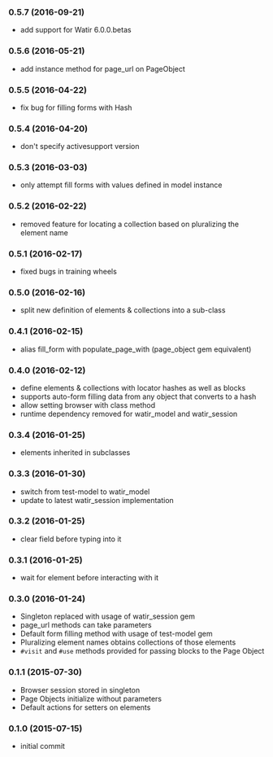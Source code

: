 ### 0.5.7 (2016-09-21)

* add support for Watir 6.0.0.betas

### 0.5.6 (2016-05-21)

* add instance method for page_url on PageObject

### 0.5.5 (2016-04-22)

* fix bug for filling forms with Hash

### 0.5.4 (2016-04-20)

* don't specify activesupport version

### 0.5.3 (2016-03-03)

* only attempt fill forms with values defined in model instance

### 0.5.2 (2016-02-22)

* removed feature for locating a collection based on pluralizing the element name

### 0.5.1 (2016-02-17)

* fixed bugs in training wheels 

### 0.5.0 (2016-02-16)

* split new definition of elements & collections into a sub-class

### 0.4.1 (2016-02-15)

* alias fill_form with populate_page_with (page_object gem equivalent)

### 0.4.0 (2016-02-12)

* define elements & collections with locator hashes as well as blocks
* supports auto-form filling data from any object that converts to a hash
* allow setting browser with class method
* runtime dependency removed for watir_model and watir_session

### 0.3.4 (2016-01-25)

* elements inherited in subclasses

### 0.3.3 (2016-01-30)

* switch from test-model to watir_model
* update to latest watir_session implementation

### 0.3.2 (2016-01-25)

* clear field before typing into it

### 0.3.1 (2016-01-25)

* wait for element before interacting with it

### 0.3.0 (2016-01-24)

* Singleton replaced with usage of watir_session gem
* page_url methods can take parameters
* Default form filling method with usage of test-model gem
* Pluralizing element names obtains collections of those elements
* `#visit` and `#use` methods provided for passing blocks to the Page Object

### 0.1.1 (2015-07-30)

* Browser session stored in singleton
* Page Objects initialize without parameters
* Default actions for setters on elements

### 0.1.0 (2015-07-15)

* initial commit

